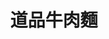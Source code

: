 ---
title: "道品牛肉麵"
description: "道品牛肉麵"
layout: shop
keywords:
  - 美食競賽
  - 台灣美食
  - 美食精選
datePublished: "2025-06-30"
dateModified: "2025-07-04"
city: "台北市"
district: "士林區"
address: "111台北市士林區後港街204號"
phone: "0228814982"
geo: "25.088321383805948, 121.52061092365555"
google_map: "https://maps.app.goo.gl/bhSS8nbgtDv5iTx89"
footinder: ""
official: "https://www.facebook.com/profile.php?id=61556085329279"
award:
  - name: "台北國際牛肉麵節"
    year: "2024"
    entries:
      - group: "鮮食組"
        cooking_style: "清燉"
        rank: "銀牌"
      - group: "鮮食組"
        cooking_style: "樂齡創意"
        rank: "銀牌"

---